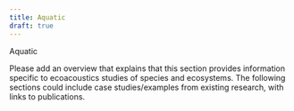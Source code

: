 ```yaml
---
title: Aquatic
draft: true
---
```


Aquatic

Please add an overview that explains that this section provides information specific to ecoacoustics 
studies of species and ecosystems. The following sections could include case studies/examples from existing research, with links to publications.
